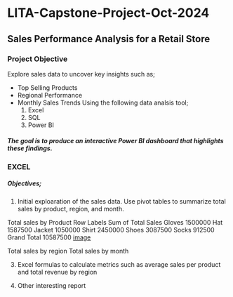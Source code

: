 # LITA-Capstone-Project-Oct-2024
## Sales Performance Analysis for a Retail Store
### Project Objective
Explore sales data to uncover key insights such as;
- Top Selling Products
- Regional Performance
- Monthly Sales Trends
  Using the following data analsis tool;
  1. Excel
  2. SQL
  3. Power BI
##### The goal is to produce an interactive Power BI dashboard that highlights these findings.

### EXCEL

##### Objectives;
1. Initial exploaration of the sales data. Use pivot tables to summarize total sales by product, region, and month.

  Total sales by Product
  Row Labels	Sum of Total Sales
Gloves	1500000
Hat	1587500
Jacket	1050000
Shirt	2450000
Shoes	3087500
Socks	912500
Grand Total	10587500
[image](https://github.com/user-attachments/assets/b4e86bc3-1765-417f-9653-99ca4d99569f)

  Total sales by region
  Total sales by month

   
3. Excel formulas to calculate metrics such as average sales per product and total revenue by region

 
4. Other interesting report

